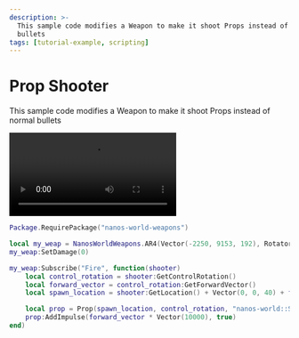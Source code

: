 ```yaml
---
description: >-
  This sample code modifies a Weapon to make it shoot Props instead of normal
  bullets
tags: [tutorial-example, scripting]
---
```


# Prop Shooter

This sample code modifies a Weapon to make it shoot Props instead of normal bullets

<video controls="true" allowfullscreen="true">
    <source src="/videos/docs/tutorials/prop-shooter.mp4" type="video/mp4" />
</video>


```lua title="Server/Index.lua"
Package.RequirePackage("nanos-world-weapons")

local my_weap = NanosWorldWeapons.AR4(Vector(-2250, 9153, 192), Rotator(0, 90, 90))
my_weap:SetDamage(0)

my_weap:Subscribe("Fire", function(shooter)
    local control_rotation = shooter:GetControlRotation()
    local forward_vector = control_rotation:GetForwardVector()
    local spawn_location = shooter:GetLocation() + Vector(0, 0, 40) + forward_vector * Vector(200)

    local prop = Prop(spawn_location, control_rotation, "nanos-world::SM_TeaPot_Interior", 1)
    prop:AddImpulse(forward_vector * Vector(10000), true)
end)
```


